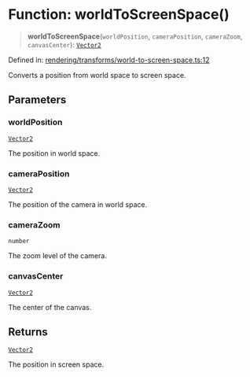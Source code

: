 # Function: worldToScreenSpace()

> **worldToScreenSpace**(`worldPosition`, `cameraPosition`, `cameraZoom`, `canvasCenter`): [`Vector2`](../classes/Vector2.md)

Defined in: [rendering/transforms/world-to-screen-space.ts:12](https://github.com/Forge-Game-Engine/Forge/blob/04af294b0d108e7e60d1ae9f40eaa3ca76ca176a/src/rendering/transforms/world-to-screen-space.ts#L12)

Converts a position from world space to screen space.

## Parameters

### worldPosition

[`Vector2`](../classes/Vector2.md)

The position in world space.

### cameraPosition

[`Vector2`](../classes/Vector2.md)

The position of the camera in world space.

### cameraZoom

`number`

The zoom level of the camera.

### canvasCenter

[`Vector2`](../classes/Vector2.md)

The center of the canvas.

## Returns

[`Vector2`](../classes/Vector2.md)

The position in screen space.
